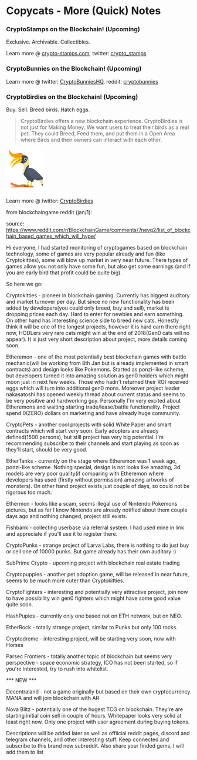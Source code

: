 # Copycats - More (Quick) Notes



### CryptoStamps on the Blockchain! (Upcoming)

Exclusive. Archivable. Collectibles.

Learn more @ [crypto-stamps.com](http://crypto-stamps.com), twitter: [crypto_stamps](https://twitter.com/crypto_stamps)

<!--  from reddit answer Dec/29: 
We are a small team based in San francisco. 
The team is composed of developers varying from Carnegie Mellon University and Columbia University.
We are in the process of designing our own unique stamps, and are pursuiant with copyright laws.
-->

### CryptoBunnies on the Blockchain! (Upcoming)

Learn more @
twitter: [CryptoBunniesHQ](https://twitter.com/CryptoBunniesHQ),
reddit: [cryptobunnies](https://www.reddit.com/r/cryptobunnies)



### CryptoBirdies on the Blockchain! (Upcoming)

Buy. Sell. Breed birds. Hatch eggs.

> CryptoBirdies offers a new blockchain experience.
> CryptoBirdies is not just for Making Money. We want users to treat their birds as a real pet. 
> They could Breed, Feed them, and put them in a Open Area where Birds and their owners can interact with each other.

![](i/cryptobirdies.png)

Learn more @
twitter: [CryptoBirdies](https://twitter.com/CryptoBirdies)






from blockchaingame reddit (jan/1):

source: https://www.reddit.com/r/BlockchainGame/comments/7nevq2/list_of_blockchain_based_games_which_will_hype/

Hi everyone, I had started monitoring of cryptogames based on blockchain technology, some of games are very popular already and fun (like Cryptokitties), some will blow up market in very near future.
There types of games allow you not only have some fun, but also get some earnings (and if you are early bird that profit could be quite big).

So here we go:

Cryptokitties - pioneer in blockchain gaming. Currently has biggest auditory and market turnover per day. But since no new functionality has been added by developers(you could only breed, buy and sell), market is dropping prices each day. Hard to enter for newbies and earn something. On other hand has interesting science side to breed new cats. Honestly think it will be one of the longest projects, however it is hard earn there right now, HODLers very rare cats might win at the end of 2018(Gen0 cats will no appear). It is just very short description about project, more details coming soon.

Etheremon - one of the most potentially best blockchain games with battle mechanic(will be working from 8th Jan but is already implemented in smart contracts) and design looks like Pokemons. Started as ponzi-like scheme, but developers turned it into amazing solution as gen0 holders which might moon just in next few weeks. Those who hadn't returned their ROI received eggs which will turn into additional gen0 mons. Moreover project leader nakasatoshi has opened weekly thread about current status and seems to be very positive and hardworking guy. Personally I'm very excited about Etheremons and waiting starting trade/lease/battle functionality. Project spend 0(ZERO) dollars on marketing and have already huge community.

CryptoPets - another cool projects with solid White Paper and smart contracts which will start very soon. Early adopters are already defined(1500 persons), but still project has very big potential. I'm recommending subscribe to their channels and start playing as soon as they'll start, should be very good.

EtherTanks - currently on the stage where Etheremon was 1 week ago, ponzi-like scheme. Nothing special, design is not looks like amazing, 3d models are very poor quality(if comparing with Etheremon where developers has used (firstly without permission) amazing artworks of monsters). On other hand project exists just couple of days, so could not be rigorous too much.

Ethermon - looks like a scam, seems illegal use of Nintendo Pokemons pictures, but as far I know Nintendo are already notified about them couple days ago and nothing changed, project still exists.

Fishbank - collecting userbase via referral system. I had used mine in link and appreciate if you'll use it to register there.

CryptoPunks - strange project of Larva Labs, there is nothing to do just buy or cell one of 10000 punks.
But game already has their own auditory :)

SubPrime Crypto - upcoming project with blockchain real estate trading

Cryptopuppies - another pet adoption game, will be released in near future, seems to be much more cuter than Cryptokitties.

CryptoFighters - interesting and potentially very attractive project, join now to have possibility win gen0 fighters which might have some good value quite soon.

HashPupies - currently only one based not on ETH network, but on NEO.

EtherRock - totally strange project, similar to Punks but only 100 rocks.

Cryptodrome - interesting project, will be starting very soon, now with Horses

Parsec Frontiers - totally another topic of blockchain but seems very perspective - space economic strategy, ICO has not been started, so if you're interested, try to rush into whitelist.

*** NEW ***

Decentraland - not a game originally but based on their own cryptocurrency MANA and will join blockchain with AR

Nova Blitz - potentially one of the hugest TCG on blockchain. They're are starting initial coin sell in couple of hours. Whitepaper looks very solid at least right now. Only one project with user agreement during buying tokens.

Descriptions will be added later as well as offiicial reddit pages, discord and telegram channels, and other interesting stuff.
Keep connected and subscribe to this brand new subreddit. Also share your finded gems, I will add them to list


